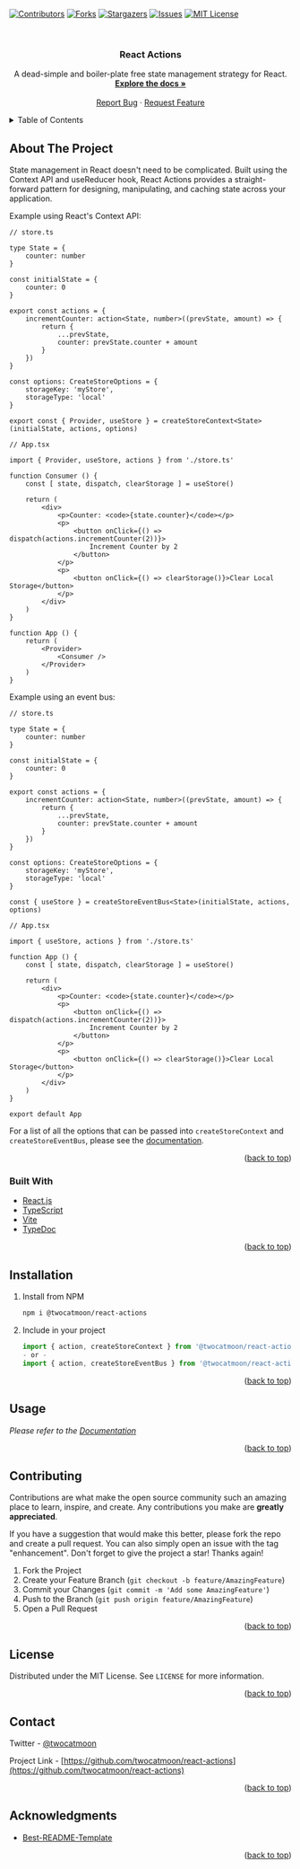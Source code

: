 <div id="top"></div>

[![Contributors][contributors-shield]][contributors-url]
[![Forks][forks-shield]][forks-url]
[![Stargazers][stars-shield]][stars-url]
[![Issues][issues-shield]][issues-url]
[![MIT License][license-shield]][license-url]



<!-- PROJECT LOGO -->
<br />
<div align="center">
  <!-- <a href="https://github.com/twocatmoon/react-actions">
    <img src="images/logo.png" alt="Logo" width="80" height="80">
  </a> -->

  <h3 align="center">React Actions</h3>

  <p align="center">
    A dead-simple and boiler-plate free state management strategy for React.
    <br />
    <a href="https://twocatmoon.github.io/react-actions"><strong>Explore the docs »</strong></a>
    <br />
    <br />
    <a href="https://github.com/twocatmoon/react-actions/issues">Report Bug</a>
    ·
    <a href="https://github.com/twocatmoon/react-actions/issues">Request Feature</a>
  </p>
</div>



<!-- TABLE OF CONTENTS -->
<details>
  <summary>Table of Contents</summary>
  <ol>
    <li>
      <a href="#about-the-project">About The Project</a>
      <ul>
        <li><a href="#built-with">Built With</a></li>
      </ul>
    </li>
    <li><a href="#installation">Installation</a></li>
    <li><a href="#usage">Usage</a></li>
    <li><a href="#contributing">Contributing</a></li>
    <li><a href="#license">License</a></li>
    <li><a href="#contact">Contact</a></li>
    <li><a href="#acknowledgments">Acknowledgments</a></li>
  </ol>
</details>



<!-- ABOUT THE PROJECT -->
## About The Project

State management in React doesn't need to be complicated. Built using the Context API and useReducer hook, React Actions provides a straight-forward pattern for designing, manipulating, and caching state across your application. 

Example using React's Context API:

```tsx
// store.ts

type State = {
    counter: number
}

const initialState = {
    counter: 0
}

export const actions = {
    incrementCounter: action<State, number>((prevState, amount) => {
        return {
            ...prevState,
            counter: prevState.counter + amount
        }
    })
}

const options: CreateStoreOptions = {
    storageKey: 'myStore',
    storageType: 'local'
}

export const { Provider, useStore } = createStoreContext<State>(initialState, actions, options)

// App.tsx

import { Provider, useStore, actions } from './store.ts'

function Consumer () {
    const [ state, dispatch, clearStorage ] = useStore()

    return (
        <div>
            <p>Counter: <code>{state.counter}</code></p>
            <p>
                <button onClick={() => dispatch(actions.incrementCounter(2))}>
                    Increment Counter by 2
                </button>
            </p>
            <p>
                <button onClick={() => clearStorage()}>Clear Local Storage</button>
            </p>
        </div>
    )
}

function App () {
    return (
        <Provider>
            <Consumer />
        </Provider>
    )
}
```

Example using an event bus:

```tsx
// store.ts

type State = {
    counter: number
}

const initialState = {
    counter: 0
}

export const actions = {
    incrementCounter: action<State, number>((prevState, amount) => {
        return {
            ...prevState,
            counter: prevState.counter + amount
        }
    })
}

const options: CreateStoreOptions = {
    storageKey: 'myStore',
    storageType: 'local'
}

const { useStore } = createStoreEventBus<State>(initialState, actions, options)

// App.tsx

import { useStore, actions } from './store.ts'

function App () {
    const [ state, dispatch, clearStorage ] = useStore()

    return (
        <div>
            <p>Counter: <code>{state.counter}</code></p>
            <p>
                <button onClick={() => dispatch(actions.incrementCounter(2))}>
                    Increment Counter by 2
                </button>
            </p>
            <p>
                <button onClick={() => clearStorage()}>Clear Local Storage</button>
            </p>
        </div>
    )
}

export default App

```

For a list of all the options that can be passed into `createStoreContext` and `createStoreEventBus`, please see the [documentation](https://twocatmoon.github.io/react-actions/modules.html#CreateStoreOptions).

<p align="right">(<a href="#top">back to top</a>)</p>



### Built With

* [React.js](https://reactjs.org/)
* [TypeScript](https://www.typescriptlang.org/)
* [Vite](https://vitejs.dev/)
* [TypeDoc](https://typedoc.org/)

<p align="right">(<a href="#top">back to top</a>)</p>



<!-- INSTALLATION -->
## Installation

1. Install from NPM
   ```sh
   npm i @twocatmoon/react-actions
   ```
2. Include in your project
   ```ts
   import { action, createStoreContext } from '@twocatmoon/react-actions'
   - or -
   import { action, createStoreEventBus } from '@twocatmoon/react-actions'
   ```

<p align="right">(<a href="#top">back to top</a>)</p>



<!-- USAGE EXAMPLES -->
## Usage

_Please refer to the [Documentation](https://twocatmoon.github.io/react-actions)_

<p align="right">(<a href="#top">back to top</a>)</p>



<!-- CONTRIBUTING -->
## Contributing

Contributions are what make the open source community such an amazing place to learn, inspire, and create. Any contributions you make are **greatly appreciated**.

If you have a suggestion that would make this better, please fork the repo and create a pull request. You can also simply open an issue with the tag "enhancement".
Don't forget to give the project a star! Thanks again!

1. Fork the Project
2. Create your Feature Branch (`git checkout -b feature/AmazingFeature`)
3. Commit your Changes (`git commit -m 'Add some AmazingFeature'`)
4. Push to the Branch (`git push origin feature/AmazingFeature`)
5. Open a Pull Request

<p align="right">(<a href="#top">back to top</a>)</p>



<!-- LICENSE -->
## License

Distributed under the MIT License. See `LICENSE` for more information.

<p align="right">(<a href="#top">back to top</a>)</p>



<!-- CONTACT -->
## Contact

Twitter - [@twocatmoon](https://twitter.com/twocatmoon)

Project Link - [https://github.com/twocatmoon/react-actions](https://github.com/twocatmoon/react-actions)

<p align="right">(<a href="#top">back to top</a>)</p>



<!-- ACKNOWLEDGMENTS -->
## Acknowledgments

* [Best-README-Template](https://github.com/othneildrew/Best-README-Template)

<p align="right">(<a href="#top">back to top</a>)</p>



<!-- MARKDOWN LINKS & IMAGES -->
<!-- https://www.markdownguide.org/basic-syntax/#reference-style-links -->
[contributors-shield]: https://img.shields.io/github/contributors/twocatmoon/react-actions.svg?style=for-the-badge
[contributors-url]: https://github.com/twocatmoon/react-actions/graphs/contributors
[forks-shield]: https://img.shields.io/github/forks/twocatmoon/react-actions.svg?style=for-the-badge
[forks-url]: https://github.com/twocatmoon/react-actions/network/members
[stars-shield]: https://img.shields.io/github/stars/twocatmoon/react-actions.svg?style=for-the-badge
[stars-url]: https://github.com/twocatmoon/react-actions/stargazers
[issues-shield]: https://img.shields.io/github/issues/twocatmoon/react-actions.svg?style=for-the-badge
[issues-url]: https://github.com/twocatmoon/react-actions/issues
[license-shield]: https://img.shields.io/github/license/twocatmoon/react-actions.svg?style=for-the-badge
[license-url]: https://github.com/twocatmoon/react-actions/blob/trunk/LICENSE